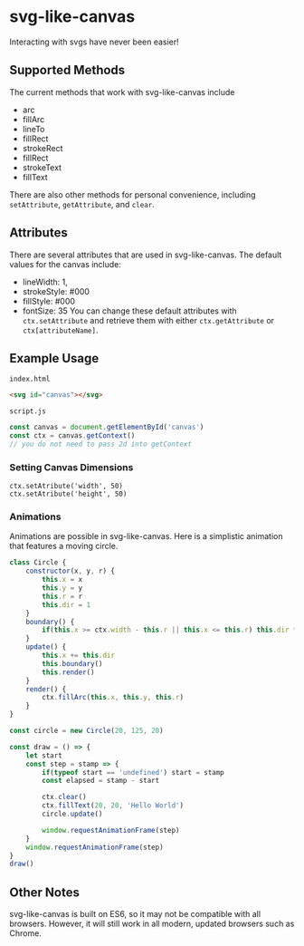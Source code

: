 # svg-like-canvas
Interacting with svgs have never been easier!

## Supported Methods
The current methods that work with svg-like-canvas include 
* arc
* fillArc
* lineTo
* fillRect
* strokeRect
* fillRect
* strokeText
* fillText

There are also other methods for personal convenience, including `setAttribute`, `getAttribute`, and `clear`. 

## Attributes
There are several attributes that are used in svg-like-canvas. The default values for the canvas include:
* lineWidth: 1,
* strokeStyle: #000
* fillStyle: #000
* fontSize: 35
You can change these default attributes with `ctx.setAttribute` and retrieve them with either `ctx.getAttribute` or `ctx[attributeName]`.


## Example Usage
`index.html`
``` html
<svg id="canvas"></svg>
```
`script.js`
``` javascript
const canvas = document.getElementById('canvas')
const ctx = canvas.getContext()
// you do not need to pass 2d into getContext
```

### Setting Canvas Dimensions
```
ctx.setAtribute('width', 50)
ctx.setAtribute('height', 50)
```

### Animations
Animations are possible in svg-like-canvas. Here is a simplistic animation that features a moving circle.
``` javascript
class Circle {
	constructor(x, y, r) {
		this.x = x
		this.y = y
		this.r = r
		this.dir = 1
	}
	boundary() {
		if(this.x >= ctx.width - this.r || this.x <= this.r) this.dir *= -1
	}
	update() {
		this.x += this.dir
		this.boundary()
		this.render()
	}
	render() {
		ctx.fillArc(this.x, this.y, this.r)
	}
}

const circle = new Circle(20, 125, 20)

const draw = () => {
	let start
	const step = stamp => {
		if(typeof start == 'undefined') start = stamp
		const elapsed = stamp - start

		ctx.clear()
		ctx.fillText(20, 20, 'Hello World')
		circle.update()

		window.requestAnimationFrame(step)
	}
	window.requestAnimationFrame(step)
}
draw()
```

## Other Notes
svg-like-canvas is built on ES6, so it may not be compatible with all browsers. However, it will still work in all modern, updated browsers such as Chrome.